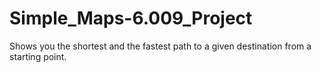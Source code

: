 # Simple_Maps-6.009_Project
 Shows you the shortest and the fastest path to a given destination from a starting point. 
